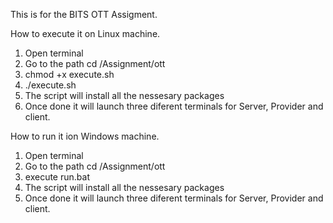 This is for the BITS OTT Assigment.

How to execute it on Linux machine.
1. Open terminal
2. Go to the path cd /Assignment/ott
3. chmod +x execute.sh
4. ./execute.sh
5. The script will install all the nessesary packages
6. Once done it will launch three diferent terminals for Server, Provider and client.

How to run it ion Windows machine.
1. Open terminal
2. Go to the path cd /Assignment/ott
3. execute run.bat
4. The script will install all the nessesary packages
5. Once done it will launch three diferent terminals for Server, Provider and client.
